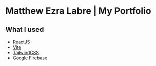 # Matthew Ezra Labre | My Portfolio

## What I used

* [ReactJS](https://reactjs.org/)
* [Vite](https://vitejs.dev/)
* [TailwindCSS](https://tailwindcss.com/)
* [Google Firebase](https://firebase.google.com/support)
